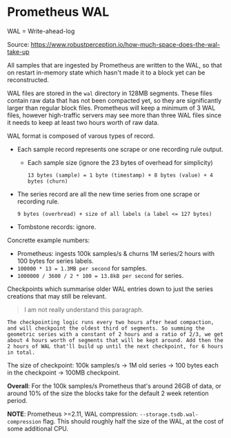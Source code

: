 # Prometheus WAL

WAL = Write-ahead-log

Source: https://www.robustperception.io/how-much-space-does-the-wal-take-up

All samples that are ingested by Prometheus are written to the WAL, so that on restart in-memory state which hasn't made it to a block yet can be reconstructed.

WAL files are stored in the `wal` directory in 128MB segments. These files contain raw data that has not been compacted yet, so they are significantly larger than regular block files. Prometheus will keep a minimum of 3 WAL files, however high-traffic servers may see more than three WAL files since it needs to keep at least two hours worth of raw data.

WAL format is composed of varous types of record.

- Each sample record represents one scrape or one recording rule output.

  - Each sample size (ignore the 23 bytes of overhead for simplicity)

    ```
    13 bytes (sample) = 1 byte (timestamp) + 8 bytes (value) + 4 bytes (churn)
    ```

- The series record are all the new time series from one scrape or recording rule.

  ```
  9 bytes (overhread) + size of all labels (a label <= 127 bytes)
  ```

- Tombstone records: ignore.

Concrette example numbers:

- Prometheus: ingests 100k samples/s & churns 1M series/2 hours with 100 bytes for series labels.
- `100000 * 13 = 1.3MB per second` for samples.
- `1000000 / 3600 / 2 * 100 = 13.8kB per second` for series.

Checkpoints which summarise older WAL entries down to just the series creations that may still be relevant.

> I am not really understand this paragraph.

```
The checkpointing logic runs every two hours after head compaction, and will checkpoint the oldest third of segments. So summing the geometric series with a constant of 2 hours and a ratio of 2/3, we get about 4 hours worth of segments that will be kept around. Add then the 2 hours of WAL that'll build up until the next checkpoint, for 6 hours in total.
```

The size of checkpoint: 100k samples/s -> 1M old series -> 100 bytes each in the checkpoint -> 100MB checkpoint.

**Overall**: For the 100k samples/s Prometheus that's around 26GB of data, or around 10% of the size the blocks take for the default 2 week retention period.

**NOTE**: Prometheus >=2.11, WAL compression: `--storage.tsdb.wal-compression` flag. This should roughly half the size of the WAL, at the cost of some additional CPU.
